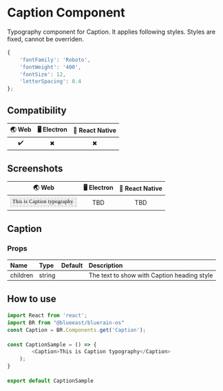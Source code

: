 # Caption Component

Typography component for Caption. It applies following styles. Styles are fixed, cannot be overriden.

```javascript
{
    'fontFamily': 'Roboto',
    'fontWeight': '400',
    'fontSize': 12,
    'letterSpacing': 0.4
};
```

## Compatibility

| 🌏 Web | 🖥 Electron | 📱 React Native |
| :----: | :---------: | :-------------: |
|  ✔️     | ✖           |  ✖               |

## Screenshots

| 🌏 Web | 🖥 Electron | 📱 React Native |
| :---: | :--------: | :------------: |
|   ![web image](./screenshots/Caption.png) |    TBD   | TBD |

## Caption

### Props

| Name     | Type      | Default | Description                |
| :------- | :-------- | :------ | :------------------------- |
| children | string |         | The text to show with Caption heading style

## How to use

```javascript
import React from 'react';
import BR from "@blueeast/bluerain-os"
const Caption = BR.Components.get('Caption');

const CaptionSample = () => {
        <Caption>This is Caption typography</Caption>
    );
}

export default CaptionSample

```
